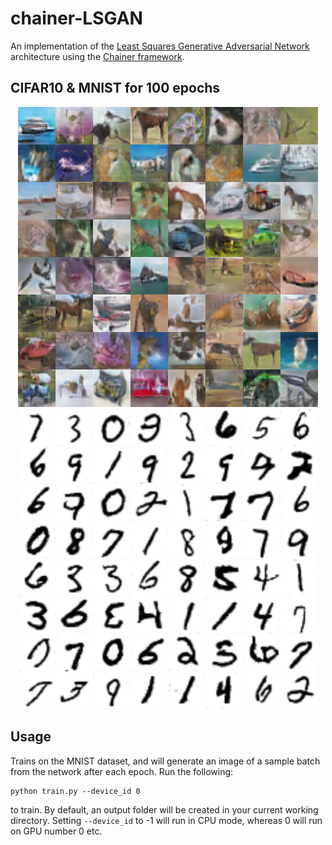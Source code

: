 # chainer-LSGAN
An implementation of the [Least Squares Generative Adversarial Network](https://arxiv.org/abs/1611.04076) architecture using the [Chainer framework](http://chainer.org/). 

## CIFAR10 & MNIST for 100 epochs
<p align="center">
  <img src="images/CIFAR10_epoch100.png" height="480" width="480" alt="CIFAR10"/> <img src="images/MNIST_epoch100.png" height="480" width="480" alt="MNIST"/>
</p>

## Usage
Trains on the MNIST dataset, and will generate an image of a sample batch from the network after each epoch. Run the following:
```
python train.py --device_id 0
```
to train. By default, an output folder will be created in your current working directory. Setting `--device_id` to -1 will run in CPU mode, whereas 0 will run on GPU number 0 etc. 

